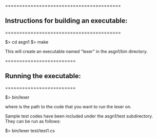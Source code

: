 =========================================
## Instructions for building an executable:
=========================================

$> cd asgn1
$> make

This will create an executable named "lexer" in the asgn1/bin directory. 

=========================
## Running the executable: 
=========================

$> bin/lexer <file>

where <file> is the path to the code that you want to run the lexer on. 

Sample test codes have been included under the asgn1/test subdirectory. They can be run as follows:

$> bin/lexer test/test1.cs

